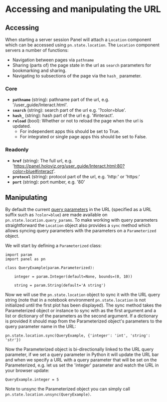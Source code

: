 # Accessing and manipulating the URL

## Accessing

When starting a server session Panel will attach a `Location` component which can be accessed using `pn.state.location`. The `Location` component servers a number of functions:

- Navigation between pages via ``pathname``
- Sharing (parts of) the page state in the url as ``search`` parameters for bookmarking and sharing.
- Navigating to subsections of the page via the ``hash_`` parameter.

### Core

* **``pathname``** (string): pathname part of the url, e.g. '/user_guide/Interact.html'.
* **``search``** (string): search part of the url e.g. '?color=blue'.
* **``hash_``** (string): hash part of the url e.g. '#interact'.
* **``reload``** (bool): Whether or not to reload the page when the url is updated.
    - For independent apps this should be set to True. 
    - For integrated or single page apps this should be set to False.

### Readonly

* **``href``** (string): The full url, e.g. 'https://panel.holoviz.org/user_guide/Interact.html:80?color=blue#interact'.
* **``protocol``** (string): protocol part of the url, e.g. 'http:' or 'https:'
* **``port``** (string): port number, e.g. '80'

## Manipulating

By default the current [query parameters](https://en.wikipedia.org/wiki/Query_string) in the URL (specified as a URL suffix such as `?color=blue`) are made available on `pn.state.location.query_params`. To make working with query parameters straightforward the `Location` object also provides a `sync` method which allows syncing query parameters with the parameters on a `Parameterized` object.

We will start by defining a `Parameterized` class:

```{pyodide}
import param
import panel as pn

class QueryExample(param.Parameterized):
    
    integer = param.Integer(default=None, bounds=(0, 10))
    
    string = param.String(default='A string')
```

Now we will use the `pn.state.location` object to sync it with the URL query string (note that in a notebook environment `pn.state.location` is not initialized until the first plot has been displayed). The sync method takes the Parameterized object or instance to sync with as the first argument and a list or dictionary of the parameters as the second argument. If a dictionary is provided it should map from the Parameterized object's parameters to the query parameter name in the URL:

```{pyodide}
pn.state.location.sync(QueryExample, {'integer': 'int', 'string': 'str'})
```

Now the Parameterized object is bi-directionally linked to the URL query parameter, if we set a query parameter in Python it will update the URL bar and when we specify a URL with a query parameter that will be set on the Parameterized, e.g. let us set the 'integer' parameter and watch the URL in your browser update:

```{pyodide}
QueryExample.integer = 5
```

Note to unsync the Parameterized object you can simply call `pn.state.location.unsync(QueryExample)`.
